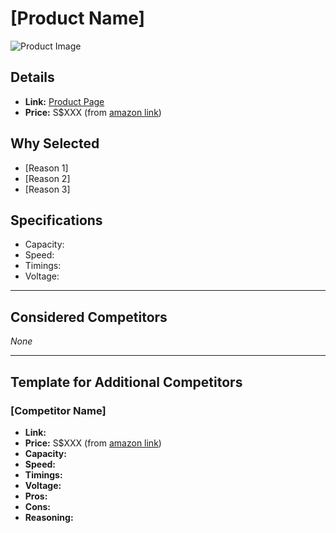 # [Product Name]

![Product Image](images/ "Product Image")

## Details
- **Link:** [Product Page](#)
- **Price:** S$XXX (from [amazon link](url))

## Why Selected
- [Reason 1]
- [Reason 2]
- [Reason 3]

## Specifications
- Capacity: 
- Speed: 
- Timings: 
- Voltage: 

---

## Considered Competitors

*None*

---

## Template for Additional Competitors

### [Competitor Name]
- **Link:**
- **Price:** S$XXX (from [amazon link](url))
- **Capacity:**
- **Speed:**
- **Timings:**
- **Voltage:**
- **Pros:**
- **Cons:**
- **Reasoning:**
